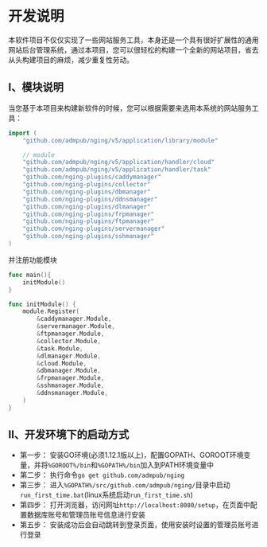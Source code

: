 # 开发说明

本软件项目不仅仅实现了一些网站服务工具，本身还是一个具有很好扩展性的通用网站后台管理系统，通过本项目，您可以很轻松的构建一个全新的网站项目，省去从头构建项目的麻烦，减少重复性劳动。

## Ⅰ、模块说明

当您基于本项目来构建新软件的时候，您可以根据需要来选用本系统的网站服务工具：
```go
import (
	"github.com/admpub/nging/v5/application/library/module"

	// module
	"github.com/admpub/nging/v5/application/handler/cloud"
	"github.com/admpub/nging/v5/application/handler/task"
	"github.com/nging-plugins/caddymanager"
	"github.com/nging-plugins/collector"
	"github.com/nging-plugins/dbmanager"
	"github.com/nging-plugins/ddnsmanager"
	"github.com/nging-plugins/dlmanager"
	"github.com/nging-plugins/frpmanager"
	"github.com/nging-plugins/ftpmanager"
	"github.com/nging-plugins/servermanager"
	"github.com/nging-plugins/sshmanager"
)
```
并注册功能模块
```go
func main(){
    initModule()
}

func initModule() {
	module.Register(
		&caddymanager.Module,
		&servermanager.Module,
		&ftpmanager.Module,
		&collector.Module,
		&task.Module,
		&dlmanager.Module,
		&cloud.Module,
		&dbmanager.Module,
		&frpmanager.Module,
		&sshmanager.Module,
		&ddnsmanager.Module,
	)
}
```

## Ⅱ、开发环境下的启动方式

- 第一步： 安装GO环境(必须1.12.1版以上)，配置GOPATH、GOROOT环境变量，并将`%GOROOT%/bin`和`%GOPATH%/bin`加入到PATH环境变量中
- 第二步： 执行命令`go get github.com/admpub/nging`
- 第三步： 进入`%GOPATH%/src/github.com/admpub/nging/`目录中启动`run_first_time.bat`(linux系统启动`run_first_time.sh`)
- 第四步： 打开浏览器，访问网址`http://localhost:8080/setup`，在页面中配置数据库账号和管理员账号信息进行安装
- 第五步： 安装成功后会自动跳转到登录页面，使用安装时设置的管理员账号进行登录
